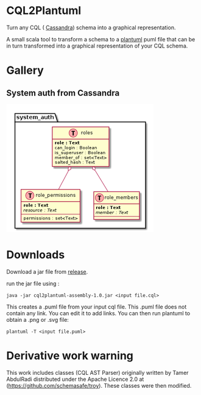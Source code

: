CQL2Plantuml
============


Turn any CQL ( [Cassandra](http://cassandra.apache.org/)) schema into a graphical representation.

A small scala tool to transform a schema to a [plantuml](http://plantuml.com/) puml file that can be in turn transformed into a graphical representation of your CQL schema.


Gallery
=======

## System auth from Cassandra

![system auth](examples/system_auth/system_auth.png)

Downloads
=========

Download a jar file from [release](https://github.com/lbruand/cql2plantuml/releases).

run the jar file using :

```
java -jar cql2plantuml-assembly-1.0.jar <input file.cql>
```

This creates a .puml file from your input cql file.
This .puml file does not contain any link.
You can edit it to add links.
You can then run plantuml to obtain a .png or .svg file:

```
plantuml -T <input file.puml>
```


Derivative work warning
=======================

This work includes classes (CQL AST Parser) originally written by Tamer AbdulRadi distributed under the Apache Licence 2.0 at (https://github.com/schemasafe/troy). These classes were then modified.



